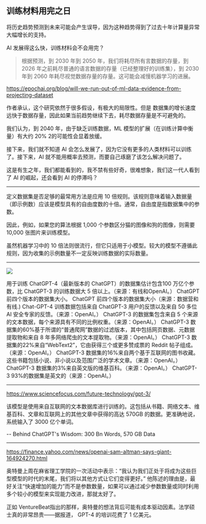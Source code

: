 ## 训练材料用完之日

将历史趋势预测到未来可能会产生误导，因为这种趋势得到了过去十年计算量异常大幅增长的支持。

AI 发展得这么快，训练材料会不会用完？

> 根据预测，到 2030 年到 2050 年，我们将耗尽所有言数据的存量，到 2026 年之前耗尽普通的语言数据的存量（已经整理好的训练集），到 2030 年到 2060 年耗尽视觉数据存量的存量。这可能会减慢机器学习的进展。


https://epochai.org/blog/will-we-run-out-of-ml-data-evidence-from-projecting-dataset

作者承认，这个研究依然于很多假设，有极大的局限性。但是 数据集的增长速度远快于数据存量，因此如果当前趋势继续下去，耗尽数据存量是不可避免的。

我们认为，到 2040 年，由于缺乏训练数据，ML 模型的扩展（在训练计算中衡量）有大约 20% 2的可能性会显着放缓。

接下来，我们就不知道 AI 会怎么发展了，因为它没有更多的人类材料可以训练了。接下来，AI 就不能用概率去预测，而要自己琢磨了该怎么解决问题了。

这是有生之年，我们都能看到的，我不禁有些好奇，很难想象，我们这一代人看到了 AI 的崛起，还会看到 AI 的停滞吗？

---

定义数据集是否足够的最常用方法是应用 10 倍规则。该规则意味着输入数据量（即示例数）应该是模型具有的自由度数的十倍。通常，自由度是指数据集中的参数。 

因此，例如，如果您的算法根据 1,000 个参数区分猫的图像和狗的图像，则需要 10,000 张图片来训练模型。 

虽然机器学习中的 10 倍法则很流行，但它只适用于小模型。较大的模型不遵循此规则，因为收集的示例数量不一定反映训练数据的实际数量。

---

![](https://www.stylefactoryproductions.com/wp-content/uploads/2023/04/chatgpt-4-training-data-size.png)

用于训练 ChatGPT-4（最新版本的 ChatGPT）的数据集估计包含100 万亿个参数，比 ChatGPT-3 的训练数据大 5 倍以上。（来源：有线和OpenAI。）
ChatGPT 前四个版本的数据集大小。
ChatGPT 前四个版本的数据集大小（来源：数据营和有线.)
Chat-GPT-4 训练数据包括来自 ChatGPT-3 用户的反馈以及来自 50 多位 AI 安全专家的反馈。（来源：OpenAI。）
ChatGPT-3 的数据集包含来自 5 个来源的文本数据，每个来源具有不同的比例权重。（来源：OpenAI。）
ChatGPT-3 数据集的60%基于所谓的“普通爬网”数据的过滤版本，其中包括网页数据、元数据提取物和来自 8 年多网络爬虫的文本提取物。（来源：OpenAI。）
ChatGPT-3 数据集的22%来自“WebText2”，它由获得三个或更多赞成票的 Reddit 帖子组成。（来源：OpenAI。）
ChatGPT-3 数据集的16%来自两个基于互联网的图书收藏。这些书籍包括小说、非小说以及范围广泛的学术文章。（来源：OpenAI。）
ChatGPT-3 数据集的3%来自英文版的维基百科。（来源：OpenAI。）
ChatGPT-3 93%的数据集是英文的（来源：OpenAI。）

--- 

https://www.sciencefocus.com/future-technology/gpt-3/

该模型是使用来自互联网的文本数据库进行训练的。这包括从书籍、网络文本、维基百科、文章和互联网上的其他文章中获得的高达 570GB 的数据。更准确地说，系统输入了 3000 亿个单词。

-- Behind ChatGPT's Wisdom: 300 Bn Words, 570 GB Data

---

https://finance.yahoo.com/news/openai-sam-altman-says-giant-164924270.html

奥特曼上周在麻省理工学院的一次活动中表示：“我认为我们正处于将成为这些巨型模型的时代的末尾，我们将以其他方式让它们变得更好。” 他陈述的理由是，最好关注“快速增加的能力”而不是参数数量，如果可以通过减少参数数量或同时利用多个较小的模型来实现能力改进，那就太好了。

正如 VentureBeat指出的那样，奥特曼的想法背后可能有成本驱动因素。法学硕士真的非常昂贵——据报道， GPT-4 的培训花费了 1 亿美元。